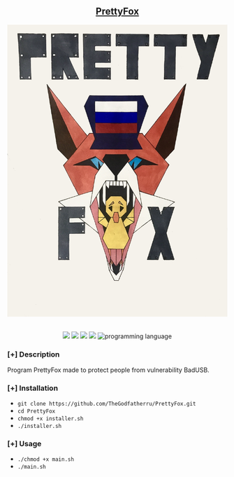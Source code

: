 <h2 align="center"><u>PrettyFox</u></h2>

![](images/PrettyFox.jpg)
<p align="center">
<br>
    <img src="https://img.shields.io/badge/Author-The_Godfather_ru-magenta?style=flat-square">
    <img src="https://img.shields.io/badge/Open%20Source-Yes-orange?style=flat-square">
    <img src="https://img.shields.io/badge/Maintained-Yes-cyan?style=flat-square">
    <img src="https://img.shields.io/badge/Made%20In-Russia-green?style=flat-square">
    <img src="https://img.shields.io/badge/Written%20In-Python-blue?style=flat-square" alt="programming language">
</p>

### [+] Description
Program PrettyFox made to protect people from vulnerability BadUSB.

### [+] Installation
 - `git clone https://github.com/TheGodfatherru/PrettyFox.git`
 - `cd PrettyFox`
 - `chmod +x installer.sh`
 - `./installer.sh`

### [+] Usage
 - `./chmod +x main.sh`
 - `./main.sh`

